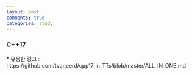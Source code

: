 ```yaml
---
layout: post
comments: true
categories: study
---
```

<h3>C++17</h3>
* 유용한 링크 : https://github.com/tvaneerd/cpp17_in_TTs/blob/master/ALL_IN_ONE.md
